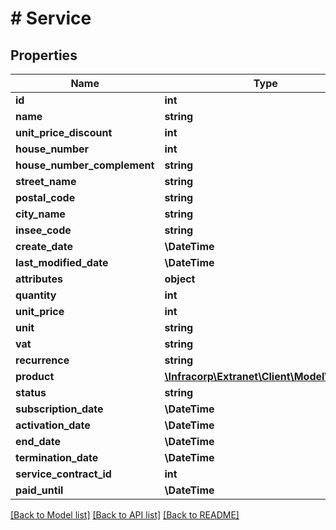 # # Service

## Properties

Name | Type | Description | Notes
------------ | ------------- | ------------- | -------------
**id** | **int** |  | [optional]
**name** | **string** |  | [optional]
**unit_price_discount** | **int** |  | [optional]
**house_number** | **int** |  | [optional]
**house_number_complement** | **string** |  | [optional]
**street_name** | **string** |  | [optional]
**postal_code** | **string** |  | [optional]
**city_name** | **string** |  | [optional]
**insee_code** | **string** |  | [optional]
**create_date** | **\DateTime** |  | [optional]
**last_modified_date** | **\DateTime** |  | [optional]
**attributes** | **object** |  | [optional]
**quantity** | **int** |  | [optional]
**unit_price** | **int** |  | [optional]
**unit** | **string** |  | [optional]
**vat** | **string** |  | [optional]
**recurrence** | **string** |  | [optional]
**product** | [**\Infracorp\Extranet\Client\Model\Product**](Product.md) |  | [optional]
**status** | **string** |  | [optional]
**subscription_date** | **\DateTime** |  | [optional]
**activation_date** | **\DateTime** |  | [optional]
**end_date** | **\DateTime** |  | [optional]
**termination_date** | **\DateTime** |  | [optional]
**service_contract_id** | **int** |  | [optional]
**paid_until** | **\DateTime** |  | [optional]

[[Back to Model list]](../../README.md#models) [[Back to API list]](../../README.md#endpoints) [[Back to README]](../../README.md)
